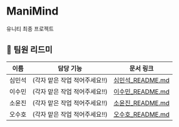 # ManiMind
유니티 최종 프로젝트 

## 👥 팀원 리드미

| 이름 | 담당 기능 | 문서 링크 |
|------|-----------|-----------|
| 심민석 | (각자 맡은 작업 적어주세요!!) | [심민석_README.md](./Members/README_rudals4469.md) |
| 이수민 | (각자 맡은 작업 적어주세요!!) | [이수민_README.md](./Members/README_Sangmin1008.md) |
| 소윤진 | (각자 맡은 작업 적어주세요!!) | [소윤진_README.md](./Members/README_Simkyoin.md) |
| 오수호 | (각자 맡은 작업 적어주세요!!) | [오수호_README.md](./Members/README_Shimminseok.md) |
